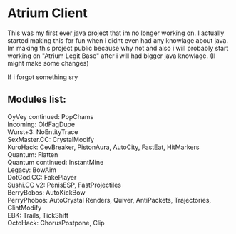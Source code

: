 # Atrium Client
This was my first ever java project that im no longer working on. I actually started making this for fun when i didnt even had any knowlage about java. Im making this project public because why not and also i will probably start working on "Atrium Legit Base" after i will had bigger java knowlage. (Il might make some changes) <br />

If i forgot something sry

Modules list:
-----------------------------------------------------
OyVey continued: PopChams <br />
Incoming: OldFagDupe <br />
Wurst+3: NoEntityTrace <br />
SexMaster.CC: CrystalModify <br />
KuroHack: CevBreaker, PistonAura, AutoCity, FastEat, HitMarkers <br />
Quantum: Flatten <br />
Quantum continued: InstantMine <br />
Legacy: BowAim <br />
DotGod.CC: FakePlayer <br />
Sushi.CC v2: PenisESP, FastProjectiles <br />
BerryBobos: AutoKickBow <br />
PerryPhobos: AutoCrystal Renders, Quiver, AntiPackets, Trajectories, GlintModify <br />
EBK: Trails, TickShift <br />
OctoHack: ChorusPostpone, Clip <br />
